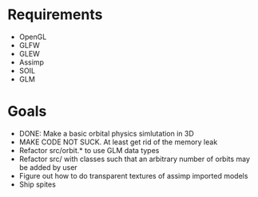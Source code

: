# Requirements
* OpenGL
* GLFW
* GLEW
* Assimp
* SOIL
* GLM

# Goals
* DONE: Make a basic orbital physics simlutation in 3D
* MAKE CODE NOT SUCK. At least get rid of the memory leak
* Refactor src/orbit.\* to use GLM data types
* Refactor src/ with classes such that an arbitrary number of orbits may be added by user
* Figure out how to do transparent textures of assimp imported models
* Ship spites
